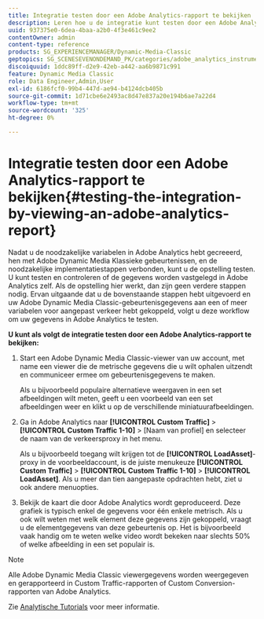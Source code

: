```yaml
---
title: Integratie testen door een Adobe Analytics-rapport te bekijken
description: Leren hoe u de integratie kunt testen door een Adobe Analytics-rapport te bekijken.
uuid: 937375e0-6dea-4baa-a2b0-4f3e461c9ee2
contentOwner: admin
content-type: reference
products: SG_EXPERIENCEMANAGER/Dynamic-Media-Classic
geptopics: SG_SCENESEVENONDEMAND_PK/categories/adobe_analytics_instrumentation_kit
discoiquuid: 1ddc89ff-d2e9-42eb-a442-aa6b9871c991
feature: Dynamic Media Classic
role: Data Engineer,Admin,User
exl-id: 6186fcf0-99b4-447d-ae94-b4124dcb405b
source-git-commit: 1d71cbe6e2493ac8d47e837a20e194b6ae7a22d4
workflow-type: tm+mt
source-wordcount: '325'
ht-degree: 0%

---
```


# Integratie testen door een Adobe Analytics-rapport te bekijken{#testing-the-integration-by-viewing-an-adobe-analytics-report}

Nadat u de noodzakelijke variabelen in Adobe Analytics hebt gecreeerd, hen met Adobe Dynamic Media Klassieke gebeurtenissen, en de noodzakelijke implementatiestappen verbonden, kunt u de opstelling testen. U kunt testen en controleren of de gegevens worden vastgelegd in Adobe Analytics zelf. Als de opstelling hier werkt, dan zijn geen verdere stappen nodig. Ervan uitgaande dat u de bovenstaande stappen hebt uitgevoerd en uw Adobe Dynamic Media Classic-gebeurtenisgegevens aan een of meer variabelen voor aangepast verkeer hebt gekoppeld, volgt u deze workflow om uw gegevens in Adobe Analytics te testen.

**U kunt als volgt de integratie testen door een Adobe Analytics-rapport te bekijken:**

1. Start een Adobe Dynamic Media Classic-viewer van uw account, met name een viewer die de metrische gegevens die u wilt ophalen uitzendt en communiceer ermee om gebeurtenisgegevens te maken.

   Als u bijvoorbeeld populaire alternatieve weergaven in een set afbeeldingen wilt meten, geeft u een voorbeeld van een set afbeeldingen weer en klikt u op de verschillende miniatuurafbeeldingen.

1. Ga in Adobe Analytics naar **[!UICONTROL Custom Traffic]** > **[!UICONTROL Custom Traffic 1-10]** > [Naam van profiel] en selecteer de naam van de verkeersproxy in het menu.

   Als u bijvoorbeeld toegang wilt krijgen tot de **[!UICONTROL LoadAsset]**-proxy in de voorbeeldaccount, is de juiste menukeuze **[!UICONTROL Custom Traffic]** > **[!UICONTROL Custom Traffic 1-10]** > **[!UICONTROL LoadAsset]**. Als u meer dan tien aangepaste opdrachten hebt, ziet u ook andere menuopties.

1. Bekijk de kaart die door Adobe Analytics wordt geproduceerd. Deze grafiek is typisch enkel de gegevens voor één enkele metrisch. Als u ook wilt weten met welk element deze gegevens zijn gekoppeld, vraagt u de elementgegevens van deze gebeurtenis op. Het is bijvoorbeeld vaak handig om te weten welke video wordt bekeken naar slechts 50% of welke afbeelding in een set populair is.

>[!NOTE]
>
>Alle Adobe Dynamic Media Classic viewergegevens worden weergegeven en gerapporteerd in Custom Traffic-rapporten of Custom Conversion-rapporten van Adobe Analytics.

Zie [Analytische Tutorials](https://experienceleague.adobe.com/docs/analytics-learn/tutorials/overview.html) voor meer informatie.